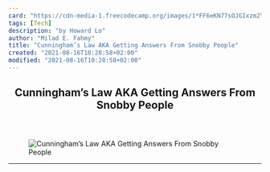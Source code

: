 ```yaml
---
card: "https://cdn-media-1.freecodecamp.org/images/1*FF6eKN77sOJGIxzm2YesGg.jpeg"
tags: [Tech]
description: "by Howard Lo"
author: "Milad E. Fahmy"
title: "Cunningham’s Law AKA Getting Answers From Snobby People"
created: "2021-08-16T10:28:58+02:00"
modified: "2021-08-16T10:28:58+02:00"
---
```

<div class="site-wrapper">
<main id="site-main" class="site-main outer">
<div class="inner">
<article class="post-full post tag-tech tag-web-development tag-programming tag-productivity tag-software-development ">
<header class="post-full-header">
<h1 class="post-full-title">Cunningham’s Law AKA Getting Answers From Snobby People</h1>
</header>
<figure class="post-full-image">
<picture>
<source media="(max-width: 700px)" sizes="1px" srcset="data:image/gif;base64,R0lGODlhAQABAIAAAAAAAP///yH5BAEAAAAALAAAAAABAAEAAAIBRAA7 1w">
<source media="(min-width: 701px)" sizes="(max-width: 800px) 400px,
(max-width: 1170px) 700px,
1400px" srcset="https://cdn-media-1.freecodecamp.org/images/1*FF6eKN77sOJGIxzm2YesGg.jpeg 300w,
https://cdn-media-1.freecodecamp.org/images/1*FF6eKN77sOJGIxzm2YesGg.jpeg 600w,
https://cdn-media-1.freecodecamp.org/images/1*FF6eKN77sOJGIxzm2YesGg.jpeg 1000w,
https://cdn-media-1.freecodecamp.org/images/1*FF6eKN77sOJGIxzm2YesGg.jpeg 2000w">
<img onerror="this.style.display='none'" src="https://cdn-media-1.freecodecamp.org/images/1*FF6eKN77sOJGIxzm2YesGg.jpeg" alt="Cunningham’s Law AKA Getting Answers From Snobby People">
</picture>
</figure>
<section class="post-full-content">
<div class="post-content medium-migrated-article">
</div>
<hr>
</section>
</article>
</div>
</main>
</div>
<!-- Google Tag Manager (noscript) -->
<!-- End Google Tag Manager (noscript) -->
